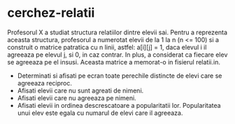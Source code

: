 # cerchez-relatii
Profesorul X a studiat structura relatiilor dintre elevii sai. Pentru a reprezenta aceasta structura, profesorul a numerotat elevii de la 1 la n (n <= 100) si a construit o matrice patratica cu n linii, astfel: a[i][j] = 1, daca elevul i il agreeaza pe elevul j, si 0, in caz contrar. In plus, a considerat ca fiecare elev se agreeaza pe el insusi. Aceasta matrice a memorat-o in fisierul relatii.in.
* Determinati si afisati pe ecran toate perechile distincte de elevi care se agreeaza reciproc.
* Afisati elevii care nu sunt agreati de nimeni.
* Afisati elevii care nu agreeaza pe nimeni.
* Afisati elevii in ordinea descrescatoare a popularitatii lor. Popularitatea unui elev este egala cu numarul de elevi care il agreeaza.
